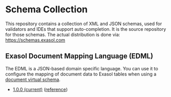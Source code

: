 # Schema Collection

This repository contains a collection of XML and JSON schemas, used for validators and IDEs that support auto-completion.
It is the source repository for those schemas. The actual distribution is done via: https://schemas.exasol.com

## Exasol Document Mapping Language (EDML)

The EDML is a JSON-based domain specific language.
You can use it to configure the mapping of document data to Exasol tables when using a [document virtual schema](https://github.com/exasol/virtual-schema-common-document).

* [1.0.0 (current)](edml-1.0.0.json) ([reference](https://exasol.github.io/dynamodb-virtual-schema/schema_doc/index.html))
